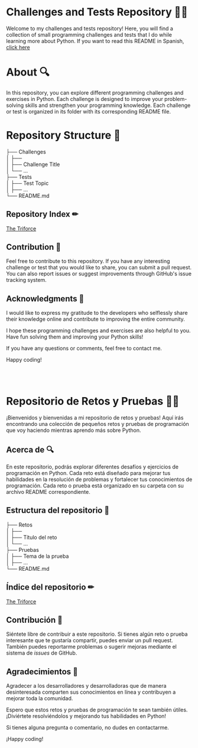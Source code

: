 # Challenges and Tests Repository 👨‍💻

Welcome to my challenges and tests repository! Here, you will find a collection of small programming challenges and tests that I do while learning more about Python.
If you want to read this README in Spanish, [click here](#spanish)

# About 🔍

In this repository, you can explore different programming challenges and exercises in Python. Each challenge is designed to improve your problem-solving skills and strengthen your programming knowledge. Each challenge or test is organized in its folder with its corresponding README file.

# Repository Structure 🌳

├── Challenges <br>
│ ├── <br>
│ ├── Challenge Title<br>
│ └── ... <br>
├── Tests <br>
│ ├── Test Topic <br>
│ ├── ... <br>
└── README.md <br>

## Repository Index ✏

[The Triforce](https://github.com/0xTrivi/challenges_and_tests/tree/master/challenges/The_Triforce)

## Contribution 💫

Feel free to contribute to this repository. If you have any interesting challenge or test that you would like to share, you can submit a pull request. You can also report issues or suggest improvements through GitHub's issue tracking system.



## Acknowledgments 🍰

I would like to express my gratitude to the developers who selflessly share their knowledge online and contribute to improving the entire community.

I hope these programming challenges and exercises are also helpful to you. Have fun solving them and improving your Python skills!

If you have any questions or comments, feel free to contact me.

Happy coding!

<br>
<br>

# Repositorio de Retos y Pruebas <a name="spanish"></a> 👨‍💻

¡Bienvenidos y bienvenidas a mi repositorio de retos y pruebas! Aquí irás encontrando una colección de pequeños retos y pruebas de programación que voy haciendo mientras aprendo más sobre Python.

## Acerca de 🔍

En este repositorio, podrás explorar diferentes desafíos y ejercicios de programación en Python. Cada reto está diseñado para mejorar tus habilidades en la resolución de problemas y fortalecer tus conocimientos de programación. Cada reto o prueba está organizado en su carpeta con su archivo README correspondiente.

## Estructura del repositorio 🌳

├── Retos <br>
│ ├── <br>
│ ├── Título del reto<br>
│ └── ... <br>
├── Pruebas <br>
│ ├── Tema de la prueba <br>
│ ├── ... <br>
└── README.md <br>

## Índice del repositorio ✏

[The Triforce](https://github.com/0xTrivi/challenges_and_tests/tree/master/challenges/The_Triforce)

## Contribución 💫

Siéntete libre de contribuir a este repositorio. Si tienes algún reto o prueba interesante que te gustaría compartir, puedes enviar un pull request. También puedes reportarme problemas o sugerir mejoras mediante el sistema de *issues* de GitHub.

## Agradecimientos 🍰 

Agradecer a los desarrolladores y desarrolladoras que de manera desinteresada comparten sus conocimientos en línea y contribuyen a mejorar toda la comunidad.

Espero que estos retos y pruebas de programación te sean también útiles. ¡Diviértete resolviéndolos y mejorando tus habilidades en Python!

Si tienes alguna pregunta o comentario, no dudes en contactarme.

¡Happy coding!
